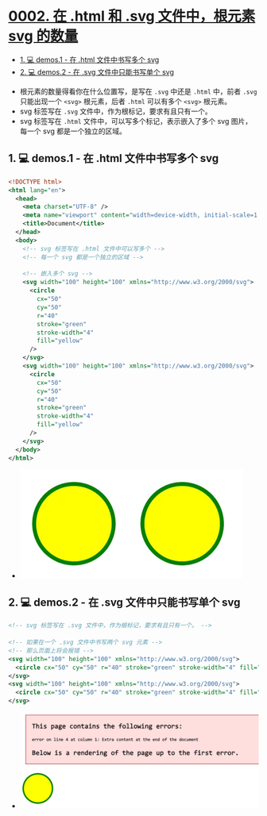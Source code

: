 # [0002. 在 .html 和 .svg 文件中，根元素 svg 的数量](https://github.com/Tdahuyou/TNotes.svg/tree/main/notes/0002.%20%E5%9C%A8%20.html%20%E5%92%8C%20.svg%20%E6%96%87%E4%BB%B6%E4%B8%AD%EF%BC%8C%E6%A0%B9%E5%85%83%E7%B4%A0%20svg%20%E7%9A%84%E6%95%B0%E9%87%8F)

<!-- region:toc -->
- [1. 💻 demos.1 - 在 .html 文件中书写多个 svg](#1--demos1---在-html-文件中书写多个-svg)
- [2. 💻 demos.2 - 在 .svg 文件中只能书写单个 svg](#2--demos2---在-svg-文件中只能书写单个-svg)
<!-- endregion:toc -->
- 根元素的数量得看你在什么位置写，是写在 `.svg` 中还是 `.html` 中，前者 `.svg` 只能出现一个 `<svg>` 根元素，后者 `.html` 可以有多个 `<svg>` 根元素。
- svg 标签写在 `.svg` 文件中，作为根标记，要求有且只有一个。
- svg 标签写在 `.html` 文件中，可以写多个标记，表示嵌入了多个 svg 图片，每一个 svg 都是一个独立的区域。

## 1. 💻 demos.1 - 在 .html 文件中书写多个 svg

```xml
<!DOCTYPE html>
<html lang="en">
  <head>
    <meta charset="UTF-8" />
    <meta name="viewport" content="width=device-width, initial-scale=1.0" />
    <title>Document</title>
  </head>
  <body>
    <!-- svg 标签写在 .html 文件中可以写多个 -->
    <!-- 每一个 svg 都是一个独立的区域 -->
    
    <!-- 嵌入多个 svg -->
    <svg width="100" height="100" xmlns="http://www.w3.org/2000/svg">
      <circle
        cx="50"
        cy="50"
        r="40"
        stroke="green"
        stroke-width="4"
        fill="yellow"
      />
    </svg>
    <svg width="100" height="100" xmlns="http://www.w3.org/2000/svg">
      <circle
        cx="50"
        cy="50"
        r="40"
        stroke="green"
        stroke-width="4"
        fill="yellow"
      />
    </svg>
  </body>
</html>
```

- ![](assets/2024-12-09-15-38-48.png)

## 2. 💻 demos.2 - 在 .svg 文件中只能书写单个 svg

```xml
<!-- svg 标签写在 .svg 文件中，作为根标记，要求有且只有一个。 -->

<!-- 如果在一个 .svg 文件中书写两个 svg 元素 -->
<!-- 那么页面上将会报错 -->
<svg width="100" height="100" xmlns="http://www.w3.org/2000/svg">
  <circle cx="50" cy="50" r="40" stroke="green" stroke-width="4" fill="yellow" />
</svg>
<svg width="100" height="100" xmlns="http://www.w3.org/2000/svg">
  <circle cx="50" cy="50" r="40" stroke="green" stroke-width="4" fill="yellow" />
</svg>
```

- ![](assets/2024-12-09-15-39-52.png)
